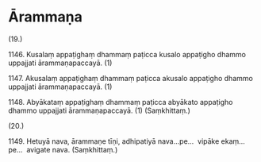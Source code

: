 

# Ārammaṇa






(19.)

1146\. Kusalaṃ appaṭighaṃ dhammaṃ paṭicca kusalo appaṭigho dhammo uppajjati ārammaṇapaccayā. (1)

1147\. Akusalaṃ appaṭighaṃ dhammaṃ paṭicca akusalo appaṭigho dhammo uppajjati ārammaṇapaccayā. (1)

1148\. Abyākataṃ appaṭighaṃ dhammaṃ paṭicca abyākato appaṭigho dhammo uppajjati ārammaṇapaccayā. (1) (Saṃkhittaṃ.)

(20.)

1149\. Hetuyā nava, ārammaṇe tīṇi, adhipatiyā nava…pe…  vipāke ekaṃ…pe…  avigate nava. (Saṃkhittaṃ.)



